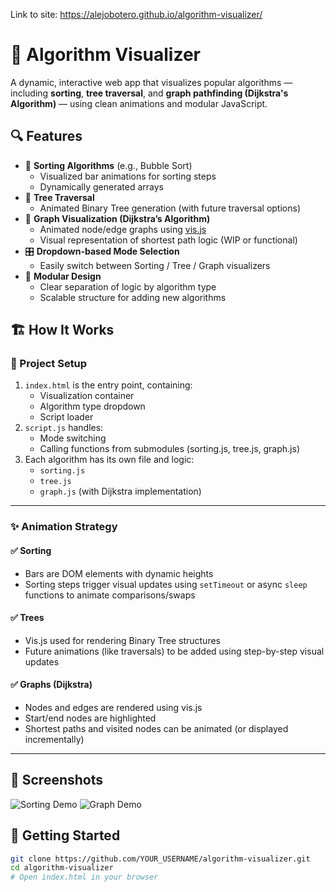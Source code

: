 Link to site: https://alejobotero.github.io/algorithm-visualizer/
# 🧠 Algorithm Visualizer

A dynamic, interactive web app that visualizes popular algorithms — including **sorting**, **tree traversal**, and **graph pathfinding (Dijkstra's Algorithm)** — using clean animations and modular JavaScript.

## 🔍 Features

- 🔢 **Sorting Algorithms** (e.g., Bubble Sort)
  - Visualized bar animations for sorting steps
  - Dynamically generated arrays
- 🌳 **Tree Traversal**
  - Animated Binary Tree generation (with future traversal options)
- 🧭 **Graph Visualization (Dijkstra’s Algorithm)**
  - Animated node/edge graphs using [vis.js](https://visjs.org)
  - Visual representation of shortest path logic (WIP or functional)
- 🎛️ **Dropdown-based Mode Selection**
  - Easily switch between Sorting / Tree / Graph visualizers
- 🧩 **Modular Design**
  - Clear separation of logic by algorithm type
  - Scalable structure for adding new algorithms

## 🏗️ How It Works

### 🔧 Project Setup
1. `index.html` is the entry point, containing:
   - Visualization container
   - Algorithm type dropdown
   - Script loader
2. `script.js` handles:
   - Mode switching
   - Calling functions from submodules (sorting.js, tree.js, graph.js)
3. Each algorithm has its own file and logic:
   - `sorting.js`
   - `tree.js`
   - `graph.js` (with Dijkstra implementation)

---

### ✨ Animation Strategy

#### ✅ Sorting
- Bars are DOM elements with dynamic heights
- Sorting steps trigger visual updates using `setTimeout` or async `sleep` functions to animate comparisons/swaps

#### ✅ Trees
- Vis.js used for rendering Binary Tree structures
- Future animations (like traversals) to be added using step-by-step visual updates

#### ✅ Graphs (Dijkstra)
- Nodes and edges are rendered using vis.js
- Start/end nodes are highlighted
- Shortest paths and visited nodes can be animated (or displayed incrementally)

---

## 📸 Screenshots
![Sorting Demo](./screenshots/sorting-demo.png)
![Graph Demo](./screenshots/graph-demo.png)

## 🚀 Getting Started

```bash
git clone https://github.com/YOUR_USERNAME/algorithm-visualizer.git
cd algorithm-visualizer
# Open index.html in your browser

